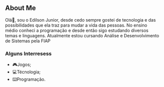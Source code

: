 ## About Me

Olá👋, sou o Edilson Junior, desde cedo sempre gostei de tecnologia e das possibilidades que ela traz para mudar a vida das pessoas. No ensino médio conheci a programação e desde então sigo estudando diversos temas e linguagens. Atualmente estou cursando Análise e Desenvolvimento de Sistemas pela FIAP

### Alguns Interresess 
- 🎮Jogos;
- 💻Técnologia;
- ⌨️Programação.


<!---
- 👋 Hi, I’m @edrsjunior
- 👀 I’m interested in ...
- 🌱 I’m currently learning ...
- 💞️ I’m looking to collaborate on ...
- 📫 How to reach me ...


edrsjunior/edrsjunior is a ✨ special ✨ repository because its `README.md` (this file) appears on your GitHub profile.
You can click the Preview link to take a look at your changes.
--->
